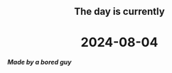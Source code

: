 <h2 align=center>The day is currently</h2>
<h1 align=center><!--TIME BEGIN-->2024-08-04<!--TIME END--></h1>
<h5>Made by a bored guy</h5>
